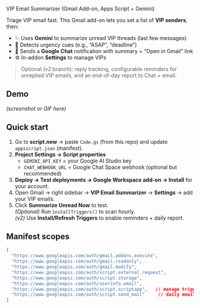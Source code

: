  VIP Email Summarizer (Gmail Add-on, Apps Script + Gemini)

Triage VIP email fast. This Gmail add-on lets you set a list of **VIP senders**, then:
- ✨ Uses **Gemini** to summarize unread VIP threads (last few messages)
- 🚨 Detects urgency cues (e.g., “ASAP”, “deadline”) 
- 💬 Sends a **Google Chat** notification with summary + “Open in Gmail” link
- ⚙️ In-addon **Settings** to manage VIPs

> Optional (v2 branch): reply tracking, configurable reminders for unreplied VIP emails, and an end-of-day report to Chat + email.

## Demo
_(screenshot or GIF here)_

## Quick start
1. Go to **script.new** → paste `Code.gs` (from this repo) and update `appsscript.json` (manifest).
2. **Project Settings → Script properties**  
   - `GEMINI_API_KEY` = your Google AI Studio key  
   - `CHAT_WEBHOOK_URL` = Google Chat Space webhook (optional but recommended)
3. **Deploy → Test deployments → Google Workspace add-on → Install** for your account.
4. Open Gmail → right sidebar → **VIP Email Summarizer** → **Settings** → add your VIP emails.
5. Click **Summarize Unread Now** to test.  
   _(Optional)_ Run `installTriggers()` to scan hourly.  
   _(v2)_ Use **Install/Refresh Triggers** to enable reminders + daily report.

## Manifest scopes
```json
[
  "https://www.googleapis.com/auth/gmail.addons.execute",
  "https://www.googleapis.com/auth/gmail.readonly",
  "https://www.googleapis.com/auth/gmail.modify",
  "https://www.googleapis.com/auth/script.external_request",
  "https://www.googleapis.com/auth/script.storage",
  "https://www.googleapis.com/auth/userinfo.email",
  "https://www.googleapis.com/auth/script.scriptapp",   // manage triggers (v2)
  "https://www.googleapis.com/auth/script.send_mail"     // daily email report (v2)
]
